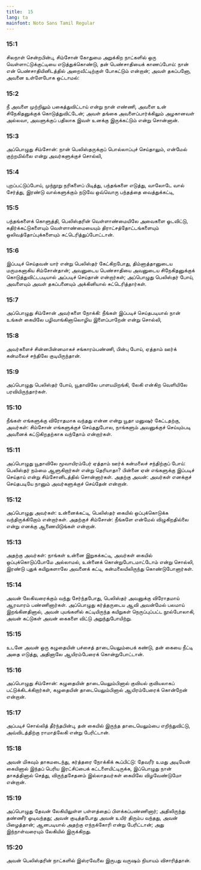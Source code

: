 ```yaml
---
title:  15
lang: ta
mainfont: Noto Sans Tamil Regular
---
```


###  15:1

சிலநாள் சென்றபின்பு, சிம்சோன் கோதுமை அறுக்கிற நாட்களில் ஒரு வெள்ளாட்டுக்குட்டியை எடுத்துக்கொண்டு, தன் பெண்சாதியைக் காணப்போய்: நான் என் பெண்சாதியினிடத்தில் அறைவீட்டிற்குள் போகட்டும் என்றான்; அவள் தகப்பனோ, அவனை உள்ளேபோக ஒட்டாமல்:

###  15:2

நீ அவளை முற்றிலும் பகைத்துவிட்டாய் என்று நான் எண்ணி, அவளை உன் சிநேகிதனுக்குக் கொடுத்துவிட்டேன்; அவள் தங்கை அவளைப்பார்க்கிலும் அழகானவள் அல்லவா, அவளுக்குப் பதிலாக இவள் உனக்கு இருக்கட்டும் என்று சொன்னான்.

###  15:3

அப்பொழுது சிம்சோன்: நான் பெலிஸ்தருக்குப் பொல்லாப்புச் செய்தாலும், என்மேல் குற்றமில்லை என்று அவர்களுக்குச் சொல்லி,

###  15:4

புறப்பட்டுப்போய், முந்நூறு நரிகளைப் பிடித்து, பந்தங்களை எடுத்து, வாலோடே வால் சேர்த்து, இரண்டு வால்களுக்கும் நடுவே ஒவ்வொரு பந்தத்தை வைத்துக்கட்டி,

###  15:5

பந்தங்களைக் கொளுத்தி, பெலிஸ்தரின் வெள்ளாண்மையிலே அவைகளை ஓடவிட்டு, கதிர்க்கட்டுகளையும் வெள்ளாண்மையையும் திராட்சத்தோட்டங்களையும் ஒலிவத்தோப்புக்களையும் சுட்டெரித்துப்போட்டான்.

###  15:6

இப்படிச் செய்தவன் யார் என்று பெலிஸ்தர் கேட்கிறபோது, திம்னாத்தானுடைய மருமகனாகிய சிம்சோன்தான்; அவனுடைய பெண்சாதியை அவனுடைய சிநேகிதனுக்குக் கொடுத்துவிட்டபடியால் அப்படிச் செய்தான் என்றார்கள்; அப்பொழுது பெலிஸ்தர் போய், அவளையும் அவள் தகப்பனையும் அக்கினியால் சுட்டெரித்தார்கள்.

###  15:7

அப்பொழுது சிம்சோன் அவர்களை நோக்கி: நீங்கள் இப்படிச் செய்தபடியால் நான் உங்கள் கையிலே பழிவாங்கினாலொழிய இளைப்பாறேன் என்று சொல்லி,

###  15:8

அவர்களைச் சின்னபின்னமாகச் சங்காரம்பண்ணி, பின்பு போய், ஏத்தாம் ஊர்க் கன்மலைச் சந்திலே குடியிருந்தான்.

###  15:9

அப்பொழுது பெலிஸ்தர் போய், யூதாவிலே பாளயமிறங்கி, லேகி என்கிற வெளியிலே பரவியிருந்தார்கள்.

###  15:10

நீங்கள் எங்களுக்கு விரோதமாக வந்தது என்ன என்று யூதா மனுஷர் கேட்டதற்கு, அவர்கள்: சிம்சோன் எங்களுக்குச் செய்ததுபோல, நாங்களும் அவனுக்குச் செய்யும்படி அவனைக் கட்டுகிறதற்காக வந்தோம் என்றார்கள்.

###  15:11

அப்பொழுது யூதாவிலே மூவாயிரம்பேர் ஏத்தாம் ஊர்க் கன்மலைச் சந்திற்குப் போய்: பெலிஸ்தர் நம்மை ஆளுகிறார்கள் என்று தெரியாதா? பின்னை ஏன் எங்களுக்கு இப்படிச் செய்தாய் என்று சிம்சோனிடத்தில் சொன்னார்கள். அதற்கு அவன்: அவர்கள் எனக்குச் செய்தபடியே நானும் அவர்களுக்குச் செய்தேன் என்றான்.

###  15:12

அப்பொழுது அவர்கள்: உன்னைக்கட்டி, பெலிஸ்தர் கையில் ஒப்புக்கொடுக்க வந்திருக்கிறோம் என்றார்கள். அதற்குச் சிம்சோன்: நீங்களே என்மேல் விழுகிறதில்லை என்று எனக்கு ஆணையிடுங்கள் என்றான்.

###  15:13

அதற்கு அவர்கள்: நாங்கள் உன்னை இறுகக்கட்டி, அவர்கள் கையில் ஒப்புக்கொடுப்போமே அல்லாமல், உன்னைக் கொன்றுபோடமாட்டோம் என்று சொல்லி, இரண்டு புதுக் கயிறுகளாலே அவனைக் கட்டி, கன்மலையிலிருந்து கொண்டுபோனார்கள்.

###  15:14

அவன் லேகிவரைக்கும் வந்து சேர்ந்தபோது, பெலிஸ்தர் அவனுக்கு விரோதமாய் ஆரவாரம் பண்ணினார்கள். அப்பொழுது கர்த்தருடைய ஆவி அவன்மேல் பலமாய் இறங்கினதினால், அவன் புயங்களில் கட்டியிருந்த கயிறுகள் நெருப்புப்பட்ட நூல்போலாகி, அவன் கட்டுகள் அவன் கைகளை விட்டு அறுந்துபோயிற்று.

###  15:15

உடனே அவன் ஒரு கழுதையின் பச்சைத் தாடையெலும்பைக் கண்டு, தன் கையை நீட்டி அதை எடுத்து, அதினாலே ஆயிரம்பேரைக் கொன்றுபோட்டான்.

###  15:16

அப்பொழுது சிம்சோன்: கழுதையின் தாடையெலும்பினால் குவியல் குவியலாகப் பட்டுக்கிடக்கிறார்கள், கழுதையின் தாடையெலும்பினால் ஆயிரம்பேரைக் கொன்றேன் என்றான்.

###  15:17

அப்படிச் சொல்லித் தீர்ந்தபின்பு, தன் கையில் இருந்த தாடையெலும்பை எறிந்துவிட்டு, அவ்விடத்திற்கு ராமாத்லேகி என்று பேரிட்டான்.

###  15:18

அவன் மிகவும் தாகமடைந்து, கர்த்தரை நோக்கிக் கூப்பிட்டு: தேவரீர் உமது அடியேன் கையினால் இந்தப் பெரிய இரட்சிப்பைக் கட்டளையிட்டிருக்க, இப்பொழுது நான் தாகத்தினால் செத்து, விருந்தசேதனம் இல்லாதவர்கள் கையிலே விழவேண்டுமோ என்றான்.

###  15:19

அப்பொழுது தேவன் லேகியிலுள்ள பள்ளத்தைப் பிளக்கப்பண்ணினார்; அதிலிருந்து தண்ணீர் ஓடிவந்தது; அவன் குடித்தபோது அவன் உயிர் திரும்ப வந்தது, அவன் பிழைத்தான்; ஆனபடியால் அதற்கு எந்நக்கோரி என்று பேரிட்டான்; அது இந்நாள்வரையும் லேகியில் இருக்கிறது.

###  15:20

அவன் பெலிஸ்தரின் நாட்களில் இஸ்ரவேலை இருபது வருஷம் நியாயம் விசாரித்தான்.

